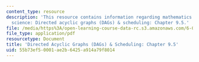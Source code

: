 ```yaml
---
content_type: resource
description: 'This resource contains information regarding mathematics for computer
  science: Directed acyclic graphs (DAGs) & scheduling: Chapter 9.5.'
file: /media/https%3A/open-learning-course-data-rc.s3.amazonaws.com/6-042j-mathematics-for-computer-science-spring-2015/55b73ef50001ae2b6425a914a79f8014_MIT6_042JS15_Session17.pdf
file_type: application/pdf
resourcetype: Document
title: 'Directed Acyclic Graphs (DAGs) & Scheduling: Chapter 9.5'
uid: 55b73ef5-0001-ae2b-6425-a914a79f8014
---
```

